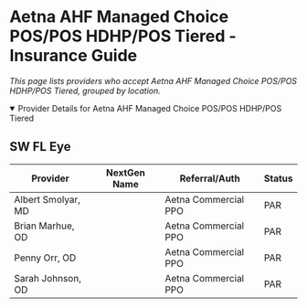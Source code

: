 # Aetna AHF Managed Choice POS/POS HDHP/POS Tiered - Insurance Guide

*This page lists providers who accept Aetna AHF Managed Choice POS/POS HDHP/POS Tiered, grouped by location.*

<details open><summary>Provider Details for Aetna AHF Managed Choice POS/POS HDHP/POS Tiered</summary>

## SW FL Eye

| Provider | NextGen Name | Referral/Auth | Status |
|----------|-------------|--------------|--------|
| Albert Smolyar, MD |  | Aetna Commercial PPO | PAR |
| Brian Marhue, OD |  | Aetna Commercial PPO | PAR |
| Penny Orr, OD |  | Aetna Commercial PPO | PAR |
| Sarah Johnson, OD |  | Aetna Commercial PPO | PAR |

</details>

